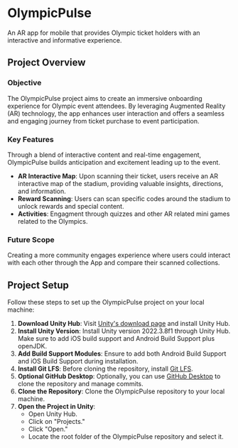 # OlympicPulse
An AR app for mobile that provides Olympic ticket holders with an interactive and informative experience.

## Project Overview

### Objective
The OlympicPulse project aims to create an immersive onboarding experience for Olympic event attendees. By leveraging Augmented Reality (AR) technology, the app enhances user interaction and offers a seamless and engaging journey from ticket purchase to event participation.

### Key Features
Through a blend of interactive content and real-time engagement, OlympicPulse builds anticipation and excitement leading up to the event.

- **AR Interactive Map**: Upon scanning their ticket, users receive an AR interactive map of the stadium, providing valuable insights, directions, and information.
- **Reward Scanning**: Users can scan specific codes around the stadium to unlock rewards and special content.
- **Activities**: Engagment through quizzes and other AR related mini games related to the Olympics.

### Future Scope
Creating a more community engages experience where users could interact with each other through the App and compare their scanned collections.


## Project Setup

Follow these steps to set up the OlympicPulse project on your local machine:

1. **Download Unity Hub**: Visit [Unity's download page](https://unity.com/download) and install Unity Hub.
2. **Install Unity Version**: Install Unity version 2022.3.8f1 through Unity Hub. Make sure to add iOS build support and Android Build Support plus openJDK.
3. **Add Build Support Modules**: Ensure to add both Android Build Support and iOS Build Support during installation.
4. **Install Git LFS**: Before cloning the repository, install [Git LFS](https://git-lfs.com/).
5. **Optional GitHub Desktop**: Optionally, you can use [GitHub Desktop](https://desktop.github.com/) to clone the repository and manage commits.
6. **Clone the Repository**: Clone the OlympicPulse repository to your local machine.
7. **Open the Project in Unity**:
   - Open Unity Hub.
   - Click on "Projects."
   - Click "Open."
   - Locate the root folder of the OlympicPulse repository and select it.

